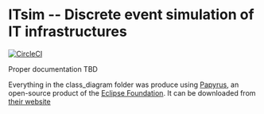 # ITsim -- Discrete event simulation of IT infrastructures

[![CircleCI](https://circleci.com/gh/ElementAI/itsim.svg?style=svg&circle-token=e1122f8f2cf427c53dcd4b7a741cd7f91f0dd963)](https://circleci.com/gh/ElementAI/itsim)

Proper documentation TBD

Everything in the class_diagram folder was produce using [Papyrus](https://www.eclipse.org/papyrus/), an open-source product of the [Eclipse Foundation](https://www.eclipse.org/). It can be downloaded from [their website](https://www.eclipse.org/papyrus/download.html)
